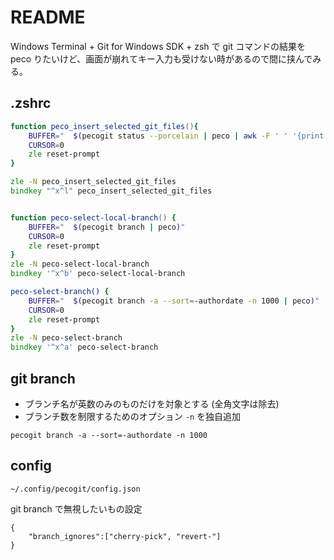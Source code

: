 # README

Windows Terminal + Git for Windows SDK + zsh で git コマンドの結果を peco りたいけど、画面が崩れてキー入力も受けない時があるので間に挟んでみる。  
## .zshrc

```zsh
function peco_insert_selected_git_files(){
    BUFFER="  $(pecogit status --porcelain | peco | awk -F ' ' '{print $NF}' | tr '\n' ' ')"
    CURSOR=0
    zle reset-prompt
}

zle -N peco_insert_selected_git_files
bindkey "^x^l" peco_insert_selected_git_files


function peco-select-local-branch() {
    BUFFER="  $(pecogit branch | peco)"
    CURSOR=0
    zle reset-prompt
}
zle -N peco-select-local-branch
bindkey '^x^b' peco-select-local-branch

peco-select-branch() {
    BUFFER="  $(pecogit branch -a --sort=-authordate -n 1000 | peco)"
    CURSOR=0
    zle reset-prompt
}
zle -N peco-select-branch
bindkey '^x^a' peco-select-branch
```

## git branch

* ブランチ名が英数のみのものだけを対象とする (全角文字は除去)
* ブランチ数を制限するためのオプション `-n` を独自追加

```
pecogit branch -a --sort=-authordate -n 1000
```

## config

`~/.config/pecogit/config.json`  

git branch で無視したいもの設定

```
{
    "branch_ignores":["cherry-pick", "revert-"]
}
```
